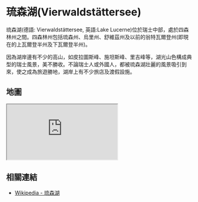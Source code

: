 # 琉森湖(Vierwaldstättersee)

琉森湖(德語: Vierwaldstättersee, 英語:Lake Lucerne)位於瑞士中部，處於四森林州之間。四森林州包括琉森州、烏里州、舒維茲州及以前的翁特瓦爾登州(即現在的上瓦爾登半州及下瓦爾登半州)。

因為湖岸邊有不少的高山，如皮拉圖斯峰、施坦斯峰、里吉峰等，湖光山色構成典型的瑞士風景，美不勝收。不論瑞士人或外國人，都被琉森湖壯麗的風景吸引到來，使之成為旅遊勝地，湖岸上有不少旅店及渡假設施。

## 地圖

<iframe src="https://www.google.com/maps/embed?pb=!1m18!1m12!1m3!1d174194.34982296548!2d8.287086229262032!3d46.98552369691861!2m3!1f0!2f0!3f0!3m2!1i1024!2i768!4f13.1!3m3!1m2!1s0x47855823936105cf%3A0xa60b34b5c10b1570!2sLake%20Lucerne!5e0!3m2!1sen!2stw!4v1690743493907!5m2!1sen!2stw" allowfullscreen="" loading="lazy" referrerpolicy="no-referrer-when-downgrade"></iframe>

## 相關連結

- [Wikipedia - 琉森湖](https://zh.wikipedia.org/zh-tw/%E7%90%89%E6%A3%AE%E6%B9%96)
